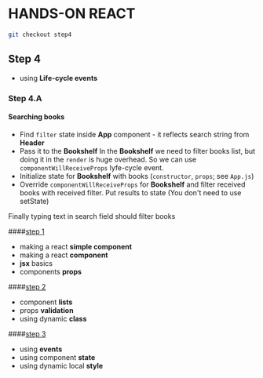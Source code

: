 # HANDS-ON REACT 

```sh
git checkout step4
```

## Step 4

- using **Life-cycle events**

### Step 4.A

#### Searching books

- Find `filter` state inside **App** component - it reflects search string from **Header**
- Pass it to the **Bookshelf**
In the **Bookshelf** we need to filter books list, but doing it in the `render` is huge overhead.
So we can use `componentWillReceiveProps` lyfe-cycle event. 
- Initialize state for **Bookshelf** with books (`constructor`, `props`; see `App.js`) 
- Override `componentWillReceiveProps` for **Bookshelf** and filter received books with received filter.
  Put results to state (You don't need to use setState)
  
Finally typing text in search field should filter books


####[step 1](https://github.com/urrri/hands-on-react/tree/step1)
- making a react **simple component**
- making a react **component**
- **jsx** basics
- components **props**

####[step 2](https://github.com/urrri/hands-on-react/tree/step2)
- component **lists**
- props **validation**
- using dynamic **class**

####[step 3](https://github.com/urrri/hands-on-react/tree/step3)
- using **events**
- using component **state**
- using dynamic local **style**



